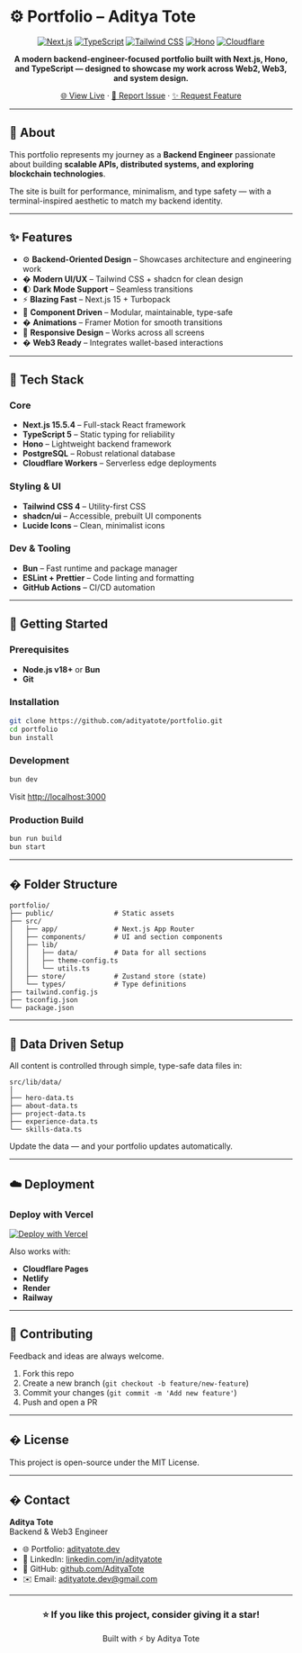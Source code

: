 # ⚙️ Portfolio – Aditya Tote

<div align="center">

[![Next.js](https://img.shields.io/badge/Next.js-15.5.4-black?style=for-the-badge&logo=next.js)](https://nextjs.org/)
[![TypeScript](https://img.shields.io/badge/TypeScript-5-3178C6?style=for-the-badge&logo=typescript)](https://www.typescriptlang.org/)
[![Tailwind CSS](https://img.shields.io/badge/TailwindCSS-4-38B2AC?style=for-the-badge&logo=tailwind-css)](https://tailwindcss.com/)
[![Hono](https://img.shields.io/badge/Hono-Edge%20Framework-orange?style=for-the-badge)](https://hono.dev/)
[![Cloudflare](https://img.shields.io/badge/Cloudflare-Workers-F38020?style=for-the-badge&logo=cloudflare)](https://workers.cloudflare.com/)

**A modern backend-engineer-focused portfolio built with Next.js, Hono, and TypeScript — designed to showcase my work across Web2, Web3, and system design.**

[🌐 View Live](#) · [🐛 Report Issue](#) · [✨ Request Feature](#)

</div>

---

## 📖 About

This portfolio represents my journey as a **Backend Engineer** passionate about building **scalable APIs, distributed systems, and exploring blockchain technologies**.

The site is built for performance, minimalism, and type safety — with a terminal-inspired aesthetic to match my backend identity.

---

## ✨ Features

- ⚙️ **Backend-Oriented Design** – Showcases architecture and engineering work
- � **Modern UI/UX** – Tailwind CSS + shadcn for clean design
- 🌓 **Dark Mode Support** – Seamless transitions
- ⚡ **Blazing Fast** – Next.js 15 + Turbopack
- 🧩 **Component Driven** – Modular, maintainable, type-safe
- � **Animations** – Framer Motion for smooth transitions
- 📱 **Responsive Design** – Works across all screens
- � **Web3 Ready** – Integrates wallet-based interactions

---

## 🧰 Tech Stack

### Core

- **Next.js 15.5.4** – Full-stack React framework
- **TypeScript 5** – Static typing for reliability
- **Hono** – Lightweight backend framework
- **PostgreSQL** – Robust relational database
- **Cloudflare Workers** – Serverless edge deployments

### Styling & UI

- **Tailwind CSS 4** – Utility-first CSS
- **shadcn/ui** – Accessible, prebuilt UI components
- **Lucide Icons** – Clean, minimalist icons

### Dev & Tooling

- **Bun** – Fast runtime and package manager
- **ESLint + Prettier** – Code linting and formatting
- **GitHub Actions** – CI/CD automation

---

## 🚀 Getting Started

### Prerequisites

- **Node.js v18+** or **Bun**
- **Git**

### Installation

```bash
git clone https://github.com/adityatote/portfolio.git
cd portfolio
bun install
```

### Development

```bash
bun dev
```

Visit [http://localhost:3000](http://localhost:3000)

### Production Build

```bash
bun run build
bun start
```

---

## � Folder Structure

```
portfolio/
├── public/               # Static assets
├── src/
│   ├── app/              # Next.js App Router
│   ├── components/       # UI and section components
│   ├── lib/
│   │   ├── data/         # Data for all sections
│   │   ├── theme-config.ts
│   │   └── utils.ts
│   ├── store/            # Zustand store (state)
│   └── types/            # Type definitions
├── tailwind.config.js
├── tsconfig.json
└── package.json
```

---

## 🧩 Data Driven Setup

All content is controlled through simple, type-safe data files in:

```
src/lib/data/
│
├── hero-data.ts
├── about-data.ts
├── project-data.ts
├── experience-data.ts
└── skills-data.ts
```

Update the data — and your portfolio updates automatically.

---

## ☁️ Deployment

### Deploy with Vercel

[![Deploy with Vercel](https://vercel.com/button)](https://vercel.com/new/clone?repository-url=https://github.com/adityatote/portfolio)

Also works with:

- **Cloudflare Pages**
- **Netlify**
- **Render**
- **Railway**

---

## 🤝 Contributing

Feedback and ideas are always welcome.

1. Fork this repo
2. Create a new branch (`git checkout -b feature/new-feature`)
3. Commit your changes (`git commit -m 'Add new feature'`)
4. Push and open a PR

---

## � License

This project is open-source under the MIT License.

---

## � Contact

**Aditya Tote**  
Backend & Web3 Engineer

- 🌐 Portfolio: [adityatote.dev](https://adityatote.dev)
- 💼 LinkedIn: [linkedin.com/in/adityatote](https://linkedin.com/in/adityatote)
- 🐙 GitHub: [github.com/AdityaTote](https://github.com/AdityaTote)
- ✉️ Email: adityatote.dev@gmail.com

---

<div align="center">

### ⭐ If you like this project, consider giving it a star!

Built with ⚡ by Aditya Tote

</div>
